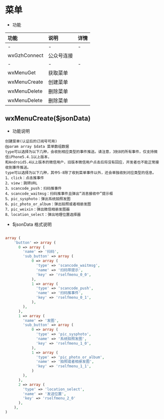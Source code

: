 # 菜单


- 功能

| 功能         | 说明       | 详情 |
| :----------- | :--------- | :--- |
| -            | -          | -    |
| wxGzhConnect | 公众号连接 |      |
| -            | -          | -    |
| wxMenuGet    | 获取菜单   |      |
| wxMenuCreate | 创建菜单   |      |
| wxMenuDelete | 删除菜单   |      |
| wxMenuDelete | 删除菜单   |      |



## wxMenuCreate($jsonData)

- 功能说明
~~~
创建菜单(认证后的订阅号可用)
@param array $data 菜单数组数据
type可以选择为以下几种，会收到相应类型的事件推送。请注意，3到8的所有事件，仅支持微信iPhone5.4.1以上版本，
和Android5.4以上版本的微信用户，旧版本微信用户点击后将没有回应，开发者也不能正常接收到事件推送。
type可以选择为以下几种，其中5-8除了收到菜单事件以外，还会单独收到对应类型的信息。
1、click：点击推事件
2、view：跳转URL
3、scancode_push：扫码推事件
4、scancode_waitmsg：扫码推事件且弹出“消息接收中”提示框
5、pic_sysphoto：弹出系统拍照发图
6、pic_photo_or_album：弹出拍照或者相册发图
7、pic_weixin：弹出微信相册发图器
8、location_select：弹出地理位置选择器
~~~

- $jsonData 格式说明
  
```php

array (
    'button' => array (
      0 => array (
        'name' => '扫码',
        'sub_button' => array (
            0 => array (
              'type' => 'scancode_waitmsg',
              'name' => '扫码带提示',
              'key' => 'rselfmenu_0_0',
            ),
            1 => array (
              'type' => 'scancode_push',
              'name' => '扫码推事件',
              'key' => 'rselfmenu_0_1',
            ),
        ),
      ),
      1 => array (
        'name' => '发图',
        'sub_button' => array (
            0 => array (
              'type' => 'pic_sysphoto',
              'name' => '系统拍照发图',
              'key' => 'rselfmenu_1_0',
            ),
            1 => array (
              'type' => 'pic_photo_or_album',
              'name' => '拍照或者相册发图',
              'key' => 'rselfmenu_1_1',
            )
        ),
      ),
      2 => array (
        'type' => 'location_select',
        'name' => '发送位置',
        'key' => 'rselfmenu_2_0'
      ),
    ),
)

```